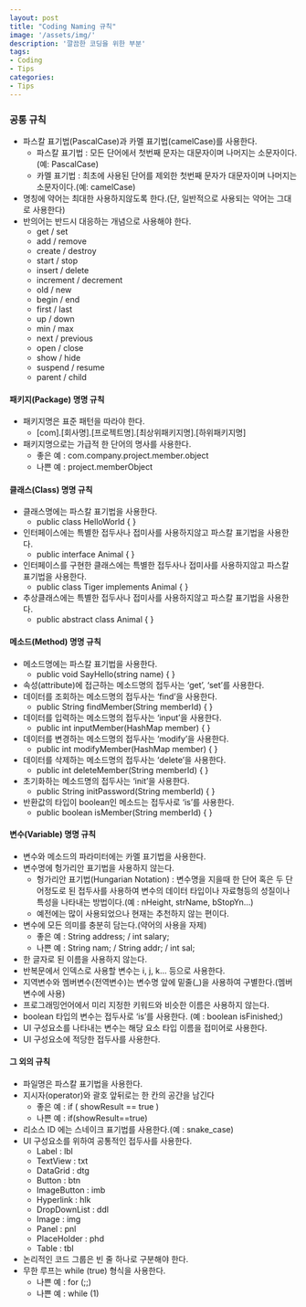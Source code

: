 ```yaml
---
layout: post
title: "Coding Naming 규칙"
image: '/assets/img/'
description: '깔끔한 코딩을 위한 부분'
tags:
- Coding
- Tips
categories:
- Tips
---
```


### 공통 규칙


* 파스칼 표기법(PascalCase)과 카멜 표기법(camelCase)를 사용한다.
    * 파스칼 표기법 : 모든 단어에서 첫번째 문자는 대문자이며 나머지는 소문자이다.(예: PascalCase)
    * 카멜 표기법 : 최초에 사용된 단어를 제외한 첫번째 문자가 대문자이며 나머지는 소문자이다.(예: camelCase)
* 명칭에 약어는 최대한 사용하지않도록 한다.(단, 일반적으로 사용되는 약어는 그대로 사용한다)
* 반의어는 반드시 대응하는 개념으로 사용해야 한다.
    * get / set
    * add / remove
    * create / destroy
    * start / stop
    * insert / delete
    * increment / decrement
    * old / new
    * begin / end
    * first / last
    * up / down
    * min / max
    * next / previous
    * open / close
    * show / hide
    * suspend / resume
    * parent / child


#### 패키지(Package) 명명 규칙


* 패키지명은 표준 패턴을 따라야 한다.
    * [com].[회사명].[프로젝트명].[최상위패키지명].[하위패키지명]
* 패키지명으로는 가급적 한 단어의 명사를 사용한다.
    * 좋은 예 : com.company.project.member.object
    * 나쁜 예 : project.memberObject


#### 클래스(Class) 명명 규칙


* 클래스명에는 파스칼 표기법을 사용한다.
    * public class HelloWorld { }
* 인터페이스에는 특별한 접두사나 접미사를 사용하지않고 파스칼 표기법을 사용한다.
    * public interface Animal { }
* 인터페이스를 구현한 클래스에는 특별한 접두사나 접미사를 사용하지않고 파스칼 표기법을 사용한다.
    * public class Tiger implements Animal { }
* 추상클래스에는 특별한 접두사나 접미사를 사용하지않고 파스칼 표기법을 사용한다.
    * public abstract class Animal { }


#### 메소드(Method) 명명 규칙

* 메소드명에는 파스칼 표기법을 사용한다.
    * public void SayHello(string name) { }
* 속성(attribute)에 접근하는 메소드명의 접두사는 ‘get’, ‘set’를 사용한다.
* 데이터를 조회하는 메소드명의 접두사는 ‘find’을 사용한다.
    * public String findMember(String memberId) { }
* 데이터를 입력하는 메소드명의 접두사는 ‘input’을 사용한다.
    * public int inputMember(HashMap member) { }
* 데이터를 변경하는 메소드명의 접두사는 ‘modify’을 사용한다.
    * public int modifyMember(HashMap member) { }
* 데이터를 삭제하는 메소드명의 접두사는 ‘delete’을 사용한다.
    * public int deleteMember(String memberId) { }
* 초기화하는 메소드명의 접두사는 ‘init’을 사용한다.
    * public String initPassword(String memberId) { }
* 반환값의 타입이 boolean인 메소드는 접두사로 ‘is’를 사용한다.
    * public boolean isMember(String memberId) { }


#### 변수(Variable) 명명 규칙

* 변수와 메소드의 파라미터에는 카멜 표기법을 사용한다.
* 변수명에 헝가리안 표기법을 사용하지 않는다.
    * 헝가리안 표기법(Hungarian Notation) : 변수명을 지을때 한 단어 혹은 두 단어정도로 된 접두사를 사용하여 변수의 데이터 타입이나 자료형등의 성질이나 특성을 나타내는 방법이다.(예 : nHeight, strName, bStopYn…)
    * 예전에는 많이 사용되었으나 현재는 추천하지 않는 편이다.
* 변수에 모든 의미를 충분히 담는다.(약어의 사용을 자제)
    * 좋은 예 : String address; / int salary;
    * 나쁜 예 : String nam; / String addr; / int sal;
* 한 글자로 된 이름을 사용하지 않는다.
* 반복문에서 인덱스로 사용할 변수는 i, j, k… 등으로 사용한다.
* 지역변수와 멤버변수(전역변수)는 변수명 앞에 밑줄(_)을 사용하여 구별한다.(멤버변수에 사용)
* 프로그래밍언어에서 미리 지정한 키워드와 비슷한 이름은 사용하지 않는다.
* boolean 타입의 변수는 접두사로 ‘is’를 사용한다. (예 : boolean isFinished;)
* UI 구성요소를 나타내는 변수는 해당 요소 타입 이름을 접미어로 사용한다.
* UI 구성요소에 적당한 접두사를 사용한다.


#### 그 외의 규칙
* 파일명은 파스칼 표기법을 사용한다.
* 지시자(operator)와 괄호 앞뒤로는 한 칸의 공간을 남긴다
    * 좋은 예 : if ( showResult == true )
    * 나쁜 예 : if(showResult==true)
* 리소스 ID 에는 스네이크 표기법를 사용한다.(예 : snake_case)
*  UI 구성요소를 위하여 공통적인 접두사를 사용한다.
    * Label : lbl
    * TextView : txt
    * DataGrid : dtg
    * Button : btn
    * ImageButton : imb
    * Hyperlink : hlk
    * DropDownList : ddl
    * Image : img
    * Panel : pnl
    * PlaceHolder : phd
    * Table : tbl
* 논리적인 코드 그룹은 빈 줄 하나로 구분해야 한다.
* 무한 루프는 while (true) 형식을 사용한다.
    * 나쁜 예 : for (;;)
    * 나쁜 예 : while (1)
